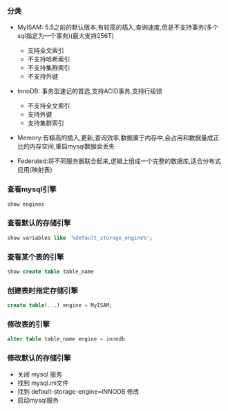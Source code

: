 ### 分类

- MyISAM: 5.5之前的默认版本,有较高的插入,查询速度,但是不支持事务(多个sql指定为一个事务)(最大支持256T)
    - 支持全文索引
    - 不支持哈希索引
    - 不支持集群索引
    - 不支持外键
- InnoDB: 事务型速记的首选,支持ACID事务,支持行级锁
    - 不支持全文索引
    - 支持外键
    - 支持集群索引

- Memory:有极高的插入,更新,查询效率,数据置于内存中,会占用和数据量成正比的内存空间,重启mysql数据会丢失
- Federated:将不同服务器联合起来,逻辑上组成一个完整的数据库,适合分布式应用(映射表)

### 查看mysql引擎

```sql
show engines
```



### 查看默认的存储引擎

```sql
show variables like '%default_storage_engine%';
```

### 查看某个表的引擎

```sql
show create table table_name
```

### 创建表时指定存储引擎

```sql
create table(...) engine = MyISAM;
```

### 修改表的引擎

```sql
alter table table_name engine = innodb
```

### 修改默认的存储引擎

- 关闭 mysql 服务
- 找到 mysql.ini文件
- 找到 default-storage-engine=INNODB 修改
- 启动mysql服务

